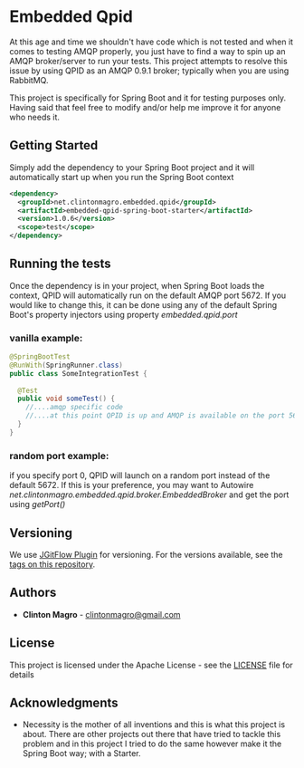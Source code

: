 # Embedded Qpid 

At this age and time we shouldn't have code which is not tested and when it comes to testing AMQP properly, 
you just have to find a way to spin up an AMQP broker/server to run your tests. This project attempts to
resolve this issue by using QPID as an AMQP 0.9.1 broker; typically when you are using RabbitMQ.

This project is specifically for Spring Boot and it for testing purposes only. Having said that feel free to modify
and/or help me improve it for anyone who needs it.

## Getting Started

Simply add the dependency to your Spring Boot project and it will automatically start up when you run the 
Spring Boot context

```xml
<dependency>
  <groupId>net.clintonmagro.embedded.qpid</groupId>
  <artifactId>embedded-qpid-spring-boot-starter</artifactId>
  <version>1.0.6</version>
  <scope>test</scope>
</dependency>
```

## Running the tests

Once the dependency is in your project, when Spring Boot loads the context, QPID will automatically run on 
the default AMQP port 5672. If you would like to change this, it can be done using any of the default
Spring Boot's property injectors using property *embedded.qpid.port*

### vanilla example:
```java
@SpringBootTest
@RunWith(SpringRunner.class)
public class SomeIntegrationTest {
  
  @Test
  public void someTest() {
    //....amqp specific code
    //....at this point QPID is up and AMQP is available on the port 5672 or depending on the port specified
  }
}
```

### random port example:
if you specify port 0, QPID will launch on a random port instead of the default 5672. If this is your preference,
you may want to Autowire *net.clintonmagro.embedded.qpid.broker.EmbeddedBroker* and get the port using *getPort()*

## Versioning

We use [JGitFlow Plugin](https://bitbucket.org/atlassian/jgit-flow/wiki/Home/) for versioning. For the versions available, see the [tags on this repository](https://github.com/clintonmagro/embedded-qpid-spring-boot-starter/tags). 

## Authors

* **Clinton Magro** - clintonmagro@gmail.com

## License

This project is licensed under the Apache License - see the [LICENSE](LICENSE) file for details

## Acknowledgments

* Necessity is the mother of all inventions and this is what this project is about. There are other projects out there that have tried to tackle this problem 
and in this project I tried to do the same however make it the Spring Boot way; with a Starter.
